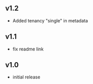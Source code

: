v1.2
----
- Added tenancy "single" in metadata

v1.1
----
- fix readme link

v1.0
-----
- initial release

